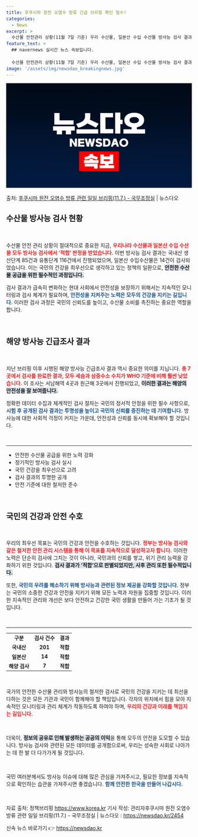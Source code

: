```yaml
---
title: 후쿠시마 원전 오염수 방류 긴급 브리핑 확인 필수!
categories:
  - News
excerpt: >
  수산물 안전관리 상황(11월 7일 기준) 우리 수산물, 일본산 수입 수산물 방사능 검사 결과 모두 적합입니다…
feature_text: >
  ## navernews 실시간 뉴스 속보입니다.

  수산물 안전관리 상황(11월 7일 기준) 우리 수산물, 일본산 수입 수산물 방사능 검사 결과 모두 적합입니다…
image: '/assets/img/newsdao_breakingnews.jpg'
---
```


![뉴스다오 속보](/assets/img/newsdao_breakingnews.jpg)

<p>출처: <a href="https://newsdao.kr/2454" rel="dofollow">후쿠시마 원전 오염수 방류 관련 일일 브리핑(11.7.) - 국무조정실</a> | 뉴스다오</p>

<h2 data-ke-size="size26">수산물 방사능 검사 현황</h2>

<p data-ke-size="size16">&nbsp;</p>

수산물 안전 관리 상황이 절대적으로 중요한 지금, <b><span style="color: #ee2323;">우리나라 수산물과 일본산 수입 수산물 모두 방사능 검사에서 ‘적합’ 판정을 받았습니다.</span></b> 이번 방사능 검사 결과는 국내산 생산단계 85건과 유통단계 116건에서 진행되었으며, 일본산 수입수산물은 14건이 검사되었습니다. 이는 국민의 건강을 최우선으로 생각하고 있는 정책의 일환으로, <b><span style="background-color: #21538527;">안전한 수산물 공급을 위한 필수적인 과정입니다.</span></b> 

검사 결과가 급속히 변화하는 현대 사회에서 안전성을 보장하기 위해서는 지속적인 모니터링과 검사 체계가 필요하며, <b><span style="color: #1a5490;">안전성을 지켜주는 노력은 모두의 건강을 지키는 길입니다.</span></b> 이러한 검사 과정은 국민의 신뢰도를 높이고, 수산물 소비를 촉진하는 중요한 역할을 합니다.

<p data-ke-size="size16">&nbsp;</p>

<h2 data-ke-size="size26">해양 방사능 긴급조사 결과</h2>

<p data-ke-size="size16">&nbsp;</p>

지난 브리핑 이후 시행된 해양 방사능 긴급조사 결과 역시 중요한 의미를 지닙니다. <b><span style="color: #ee2323;">총 7곳에서 검사를 완료한 결과, 모두 세슘과 삼중수소 수치가 WHO 기준에 비해 훨씬 낮았습니다.</span></b> 이 조사는 서남해역 4곳과 원근해 3곳에서 진행되었고, <b><span style="background-color: #21538527;">이러한 결과는 해양의 안전성을 잘 보여줍니다.</span></b> 

정확한 데이터 수집과 체계적인 검사 절차는 국민의 정서적 안정을 위한 필수 사항으로, <b><span style="color: #1a5490;">시험 후 공개된 검사 결과는 투명성을 높이고 국민의 신뢰를 증진하는 데 기여합니다.</span></b> 방사능에 대한 사회적 걱정이 커지는 가운데, 안전성과 신뢰를 동시에 확보해야 할 것입니다.

<p data-ke-size="size16">&nbsp;</p>

<hr>

<ul>
    <li>안전한 수산물 공급을 위한 노력 강화</li>
    <li>정기적인 방사능 검사 실시</li>
    <li>국민 건강을 최우선으로 고려</li>
    <li>검사 결과의 투명한 공개</li>
    <li>안전 기준에 대한 철저한 준수</li>
</ul>

<p data-ke-size="size16">&nbsp;</p>

<h2 data-ke-size="size26">국민의 건강과 안전 수호</h2>

<p data-ke-size="size16">&nbsp;</p>

우리의 최우선 목표는 국민의 건강과 안전을 수호하는 것입니다. <b><span style="color: #ee2323;">정부는 방사능 검사와 같은 철저한 안전 관리 시스템을 통해 이 목표를 지속적으로 달성하고자 합니다.</span></b> 이러한 노력은 단순히 검사에 그치는 것이 아니라, 국민과의 신뢰를 쌓고, 위기 관리 능력을 강화하기 위한 것입니다. <b><span style="background-color: #21538527;">검사 결과가 ‘적합’으로 판별되었지만, 사후 관리 또한 필수적입니다.</span></b>

또한, <b><span style="color: #1a5490;">국민의 우려를 해소하기 위해 방사능과 관련된 정보 제공을 강화할 것입니다.</span></b> 정부는 국민의 소중한 건강과 안전을 지키기 위해 모든 노력과 자원을 집중할 것입니다. 이러한 지속적인 관리와 개선은 보다 안전하고 건강한 국민 생활을 만들어 가는 기초가 될 것입니다.

<p data-ke-size="size16">&nbsp;</p>

<hr>

<table style="width:100%; border-collapse: collapse;">
    <tr>
        <td style="text-align: center; height: 17px;"><b>구분</b></td>
        <td style="text-align: center; height: 17px;"><b>검사 건수</b></td>
        <td style="text-align: center; height: 17px;"><b>결과</b></td>
    </tr>
    <tr>
        <td style="text-align: center; height: 17px;"><b>국내산</b></td>
        <td style="text-align: center; height: 17px;"><b>201</b></td>
        <td style="text-align: center; height: 17px;"><b>적합</b></td>
    </tr>
    <tr>
        <td style="text-align: center; height: 17px;"><b>일본산</b></td>
        <td style="text-align: center; height: 17px;"><b>14</b></td>
        <td style="text-align: center; height: 17px;"><b>적합</b></td>
    </tr>
    <tr>
        <td style="text-align: center; height: 17px;"><b>해양 검사</b></td>
        <td style="text-align: center; height: 17px;"><b>7</b></td>
        <td style="text-align: center; height: 17px;"><b>적합</b></td>
    </tr>
</table>

<p data-ke-size="size16">&nbsp;</p>

국가의 안전한 수산물 관리와 방사능의 철저한 검사로 국민의 건강을 지키는 데 최선을 다하는 것은 모든 기관과 국민이 함께해야 할 책임입니다. 각자의 위치에서 힘을 모아 지속적인 모니터링과 관리 체계가 작동하도록 하여야 하며, <b><span style="color: #ee2323;">우리의 건강과 미래를 책임지는 길입니다.</span></b> 

<p data-ke-size="size16">&nbsp;</p>

더욱이, <b><span style="background-color: #21538527;">정보의 공유로 인해 발생하는 공공의 이익</span></b>을 통해 모두의 안전을 도모할 수 있습니다. 방사능 검사와 관련된 모든 데이터를 공개함으로써, 우리는 성숙한 사회로 나아가는 데 한 발 더 다가가게 될 것입니다. 

<p data-ke-size="size16">&nbsp;</p>

국민 여러분께서도 방사능 이슈에 대해 많은 관심을 가져주시고, 필요한 정보를 지속적으로 확인하는 습관을 가져주시면 좋겠습니다. <b><span style="color: #1a5490;">함께 안전한 한국을 만들어 나갑시다.</span></b>

<p data-ke-size="size16">&nbsp;</p>

자료 출처: 정책브리핑 https://www.korea.kr 
기사 작성: 관리자후쿠시마 원전 오염수 방류 관련 일일 브리핑(11.7.) - 국무조정실 | 뉴스다오  : https://newsdao.kr/2454 

신속 뉴스 바로가기 👉 <a href="https://newsdao.kr" rel="dofollow">https://newsdao.kr</a>


